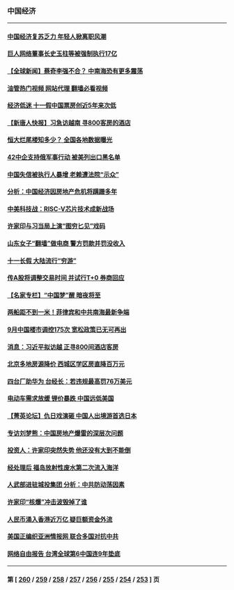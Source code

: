 ### 中国经济
---
#### [中国经济复苏乏力 年轻人掀离职风潮](../../pages/ncid283/n14090270.md?10072045) 
#### [巨人网络董事长史玉柱等被强制执行17亿](../../pages/ncid283/n14090159.md?10072045) 
#### [【全球新闻】蔡奇李强不合？ 中南海恐有更多震荡](../../pages/ncid283/n14090175.md?10072045) 
#### [油管热门视频 网站代理 翻墙必看视频](http://138.2.39.72:81/youtube.html?epic-marker?10072045)
#### [经济低迷 十一假中国票房创近5年来次低](../../pages/ncid283/n14090091.md?10072045) 
#### [【新唐人快报】习急访越南 寻800客房的酒店](../../pages/ncid283/n14089952.md?10072045) 
#### [恒大烂尾楼知多少？ 全国各地数据曝光](../../pages/ncid283/n14089970.md?10072045) 
#### [42中企支持俄军事行动 被美列出口黑名单](../../pages/ncid283/n14089825.md?10072045) 
#### [中国失信被执行人暴增 老赖遭法院“示众”](../../pages/ncid283/n14089926.md?10072045) 
#### [分析：中国经济因房地产危机将蹒跚多年](../../pages/ncid283/n14089911.md?10072045) 
#### [中美科技战：RISC-V芯片技术成新战场](../../pages/ncid283/n14089810.md?10072045) 
#### [许家印与习当局上演“图穷匕见”戏码](../../pages/ncid283/n14089818.md?10072045) 
#### [山东女子“翻墙”做电商 警方罚款并罚没收入](../../pages/ncid283/n14089680.md?10072045) 
#### [十一长假 大陆流行“穷游”](../../pages/ncid283/n14089765.md?10072045) 
#### [传A股将调整交易时间 并试行T+0 券商回应](../../pages/ncid283/n14089644.md?10072045) 
#### [【名家专栏】“中国梦”醒 暗夜将至](../../pages/ncid283/n14088776.md?10072045) 
#### [两船距不到一米！菲律宾和中共南海最新争端](../../pages/ncid283/n14089764.md?10072045) 
#### [9月中国楼市调控175次 宽松政策已无可再出](../../pages/ncid283/n14089679.md?10072045) 
#### [消息：习近平拟访越 正寻800间酒店客房](../../pages/ncid283/n14089534.md?10072045) 
#### [北京多地房源降价 西城区学区房直降百万元](../../pages/ncid283/n14089533.md?10072045) 
#### [四台厂助华为 台经长：若违规最高罚76万美元](../../pages/ncid283/n14089307.md?10072045) 
#### [电动车需求放缓 锂价暴跌 中国远低美国](../../pages/ncid283/n14089306.md?10072045) 
#### [【菁英论坛】仇日戏演砸 中国人出境游首选日本](../../pages/ncid283/n14089162.md?10072045) 
#### [专访刘梦熊：中国房地产爆雷的深层次问题](../../pages/ncid283/n14088828.md?10072045) 
#### [投资人：许家印突然失势 他还没有大到不能倒](../../pages/ncid283/n14089052.md?10072045) 
#### [经处理后 福岛放射性废水第二次流入海洋](../../pages/ncid283/n14089028.md?10072045) 
#### [人武部进驻城投集团 分析：中共防动荡因素](../../pages/ncid283/n14089011.md?10072045) 
#### [许家印“核爆”冲击波毁掉了谁](../../pages/ncid283/n14088976.md?10072045) 
#### [人民币涌入香港近万亿 疑巨额资金外流](../../pages/ncid283/n14088950.md?10072045) 
#### [美国正编织亚洲情报网 联合多国对抗中共](../../pages/ncid283/n14088883.md?10072045) 
#### [网络自由报告 台湾全球第6中国连9年垫底](../../pages/ncid283/n14088853.md?10072045) 

---
#### 第 [ [260](./260.md?10072045) / [259](./259.md?10072045) / [258](./258.md?10072045) / [257](./257.md?10072045) / [256](./256.md?10072045) / [255](./255.md?10072045) / [254](./254.md?10072045) / [253](./253.md?10072045) ] 页

